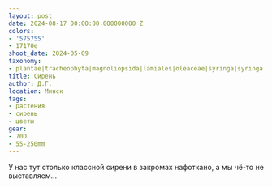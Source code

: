 ```yaml
---
layout: post
date: 2024-08-17 00:00:00.000000000 Z
colors:
- '575755'
- 17170e
shoot_date: 2024-05-09
taxonomy:
- plantae|tracheophyta|magnoliopsida|lamiales|oleaceae|syringa|syringa vulgaris
title: Сирень
author: Д.Г.
location: Минск
tags:
- растения
- сирень
- цветы
gear:
- 70D
- 55-250mm
---
```

У нас тут столько классной сирени в закромах нафоткано, а мы чё-то не выставляем...


